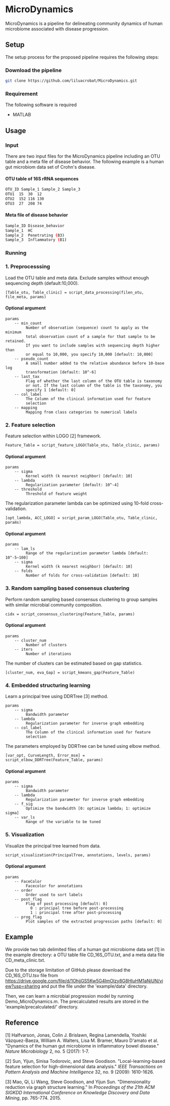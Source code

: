 # MicroDynamics
MicroDynamics is a pipeline for delineating community dynamics of human microbiome associated with disease progression.

## Setup
The setup process for the proposed pipeline requires the following steps:
### Download the pipeline
```bash
git clone https://github.com/liluacrobat/MicroDynamics.git
```

### Requirement
The following software is required
* MATLAB

## Usage
### Input
There are two input files for the MicroDynamics pipeline including an OTU table and a meta file of disease behavior. The following example is a human gut microbiom data set of Crohn's disease. 
#### OTU table of 16S rRNA sequences
```bash
OTU_ID Sample_1 Sample_2 Sample_3
OTU1  15  30  12
OTU2  152 116 130
OTU3  27  208 74
```
#### Meta file of disease behavior
```bash
Sample_ID Disease_behavior
Sample_1  HC
Sample_2  Penetrating (B3)
Sample_3  Inflammatory (B1)
```

### Running
### 1. Preprocesssing
Load the OTU table and meta data. Exclude samples without enough sequencing depth (default:10,000). 
```
[Table_otu, Table_clinic] = script_data_processing(filen_otu, file_meta, params)
```
#### Optional argument  
```
params       
    -- min_count
         Number of observation (sequence) count to apply as the minimum
         total observation count of a sample for that sample to be retained.
         If you want to include samples with sequencing depth higher than
         or equal to 10,000, you specify 10,000 [default: 10,000]
    -- pseudo_count
         A small number added to the relative abundance before 10-base log
         transformation [default: 10^-6]
    -- last_tax
         Flag of whether the last column of the OTU table is taxonomy
         or not. If the last column of the table is the taxonomy, you
         specify 1 [default: 0]
    -- col_label
         The Column of the clinical information used for feature
         selection
    -- mapping
         Mapping from class categories to numerical labels
```

### 2. Feature selection
Feature selection within LOGO [2] framework.
```
Feature_Table = script_feature_LOGO(Table_otu, Table_clinic, params)
```
#### Optional argument 
```
params  
    -- sigma
         Kernel width (k nearest neighbor) [default: 10]
    -- lambda
         Regularization parameter [default: 10^-4]
    -- threshold
         Threshold of feature weight
```
The regularization parameter lambda can be optimized using 10-fold cross-validation.
```
[opt_lambda, ACC_LOGO] = script_param_LOGO(Table_otu, Table_clinic, params)
```
#### Optional argument
```
params       
    -- lam_ls
         Range of the regularization parameter lambda [default: 10^-5~100]
    -- sigma
         Kernel width (k nearest neighbor) [default: 10]
    -- folds
         Number of folds for cross-validation [default: 10]
```

### 3. Random sampling based consensus clustering
Perform random sampling based consensus clustering to group samples with similar microbial community composition.
```
cidx = script_consensus_clustering(Feature_Table, params)
```
#### Optional argument
```
params        
    -- cluster_num  
         Number of clusters
    -- iters        
         Number of iterations
```
The number of clusters can be estimated based on gap statistics.
```
[cluster_num, eva_Gap] = script_kmeans_gap(Feature_Table)
```

### 4. Embedded structuring learning
Learn a principal tree using DDRTree [3] method.
```
params    
    -- sigma
         Bandwidth parameter
    -- lambda
         Regularization parameter for inverse graph embedding
    -- col_label
         The Column of the clinical information used for feature
         selection
```
The parameters employed by DDRTree can be tuned using elbow method.
```
[var_opt, CurveLength, Error_mse] = script_elbow_DDRTree(Feature_Table, params)
```
#### Optional argument
```
params      
    -- sigma
         Bandwidth parameter
    -- lambda
         Regularization parameter for inverse graph embedding
    -- f_sig
         Optimize the bandwidth [0: optimize lambda; 1: optimize sigma]
    -- var_ls
         Range of the variable to be tuned
```

### 5. Visualization
Visualize the principal tree learned from data.
```
script_visualization(PrincipalTree, annotations, levels, params)
```
#### Optional argument
```
params        
    -- FaceColor
         Facecolor for annotations
    -- order
         Order used to sort labels
    -- post_flag
         Flag of post processing [default: 0]
           0 : principal tree before post-processing
           1 : principal tree after post-processing
    -- prog_flag
         Plot samples of the extracted progression paths [default: 0]
```

## Example
We provide two tab delimited files of a human gut microbiome data set [1] in the example directory: a OTU table file CD_16S_OTU.txt, and a meta data file CD_meta_clinic.txt. 

Due to the storage limitation of GitHub please download the CD_16S_OTU.tsv file from https://drive.google.com/file/d/1OhjjGS5Kw5G4ImOlzy8G8HluHM1aNjUN/view?usp=sharing and put the file under the 'example/data' directory. 

Then, we can learn a microbial progression model by running Demo_MicroDynamics.m. The precalculated results are stored in the 'example/precalculated/' directory. 

## Reference
[1] Halfvarson, Jonas, Colin J. Brislawn, Regina Lamendella, Yoshiki Vázquez-Baeza, William A. Walters, Lisa M. Bramer, Mauro D'amato et al. "Dynamics of the human gut microbiome in inflammatory bowel disease." *Nature Microbiology* 2, no. 5 (2017): 1-7.

[2] Sun, Yijun, Sinisa Todorovic, and Steve Goodison. "Local-learning-based feature selection for high-dimensional data analysis." *IEEE Transactions on Pattern Analysis and Machine Intelligence* 32, no. 9 (2009): 1610-1626.

[3] Mao, Qi, Li Wang, Steve Goodison, and Yijun Sun. "Dimensionality reduction via graph structure learning." In *Proceedings of the 21th ACM SIGKDD International Conference on Knowledge Discovery and Data Mining*, pp. 765-774. 2015.
